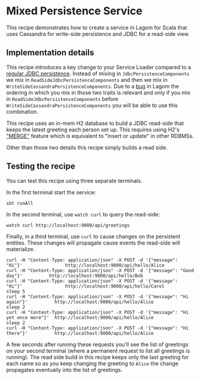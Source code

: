# Mixed Persistence Service

This recipe demonstrates how to create a service in Lagom for Scala that uses Cassandra for write-side persistence and JDBC for a read-side view.

## Implementation details

This recipe introduces a key change to your Service Loader compared to a [regular JDBC persistence](https://www.lagomframework.com/documentation/1.3.x/scala/PersistentEntityRDBMS.html#Application-Loader). Instead of mixing in `JdbcPersistenceComponents` we mix in `ReadSideJdbcPersistenceComponents` and then we mix in `WriteSideCassandraPersistenceComponents`. Due to a [bug](https://github.com/lagom/lagom/issues/1099) in Lagom the ordering in which you mix in those two traits is relevant and only if you mix in `ReadSideJdbcPersistenceComponents` before `WriteSideCassandraPersistenceComponents` you will be able to use this combination.

This recipe uses an in-mem H2 database to build a JDBC read-side that keeps the latest greeting each person set up. This requires using H2's ["MERGE"](http://www.h2database.com/html/grammar.html#merge) feature which is equivalent to "insert or update" in other RDBMSs.

Other than those two details this recipe simply builds a read side.     

## Testing the recipe

You can test this recipe using three separate terminals.

In the first terminal start the service:

```
sbt runAll
```

In the second terminal, use `watch curl` to query the read-side:

```
watch curl http://localhost:9000/api/greetings
```

Finally, in a third terminal, use `curl` to cause changes on the persistent entities. These changes will propagate cause events the read-side will materialize.

```
curl -H "Content-Type: application/json" -X POST -d '{"message": "Hi"}'                http://localhost:9000/api/hello/Alice
curl -H "Content-Type: application/json" -X POST -d '{"message": "Good day"}'          http://localhost:9000/api/hello/Bob
curl -H "Content-Type: application/json" -X POST -d '{"message": "Hi"}'                http://localhost:9000/api/hello/Carol
sleep 5
curl -H "Content-Type: application/json" -X POST -d '{"message": "Hi again"}'          http://localhost:9000/api/hello/Alice
sleep 2
curl -H "Content-Type: application/json" -X POST -d '{"message": "Hi yet once more"}'  http://localhost:9000/api/hello/Alice
sleep 2
curl -H "Content-Type: application/json" -X POST -d '{"message": "Hi there"}'          http://localhost:9000/api/hello/Alice
```

A few seconds after running these requests you'll see the list of greetings on your second terminal (where a permanent request to list all greetings is running). The read side build in this recipe keeps only the last greeting for each name so as you keep changing the greeting to `Alice` the change propagates eventually into the list of greetings.
